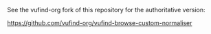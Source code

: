 See the vufind-org fork of this repository for the authoritative
version:

  https://github.com/vufind-org/vufind-browse-custom-normaliser

